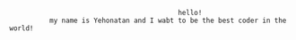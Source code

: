                                               hello!
              my name is Yehonatan and I wabt to be the best coder in the world!
